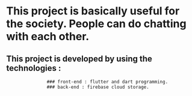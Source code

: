 # This project is basically useful for the society. People can do chatting with each other.
## This project is developed by using the technologies :
                   ### front-end : flutter and dart programming.
                   ### back-end : firebase cloud storage.
                   
